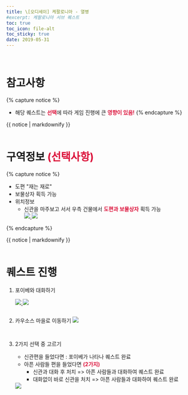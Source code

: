 ```yaml
---
title: \[오디세이] 케팔로니아 - 열병
#excerpt: 케팔로니아 서브 퀘스트
toc: true
toc_icon: file-alt
toc_sticky: true
date: 2019-05-31
---
```


<head>
    <style type="text/css">
        aside { font-size: 22px; }
        section { font-size: 16px; }
        .notice--primary > ul, .notice--warning > ul { font-size: 14px; }
        tbody, th { text-align: center; }
        b { color: crimson; }
    </style>
</head>
<br/>

# 참고사항
{% capture notice %}
* 해당 퀘스트는 <b>선택</b>에 따라 게임 진행에 큰 <b>영향이 있음!</b>
{% endcapture %}

<div class="notice--warning">{{ notice | markdownify }}</div>
<br/>



# 구역정보 <b>(선택사항)</b>
{% capture notice %}
* 도편 "재는 재로"
* 보물상자 획득 가능
* 위치정보
    - 신관을 마주보고 서서 우측 건물에서 <b>도편과 보물상자</b> 획득 가능
        <figure class="half" style="margin: 0px;">
            <a href="{{ site.baseurl }}/assets/images/aoc/kephallonia/07-Blood-Fever/3-1.png">
                <img src="{{ site.baseurl }}/assets/images/aoc/kephallonia/07-Blood-Fever/3-1.png">
            </a>
            <a href="{{ site.baseurl }}/assets/images/aoc/kephallonia/07-Blood-Fever/3-2.png">
                <img src="{{ site.baseurl }}/assets/images/aoc/kephallonia/07-Blood-Fever/3-2.png">
            </a>
        </figure>

{% endcapture %}

<div class="notice--primary">{{ notice | markdownify }}</div>
<br/>


# 퀘스트 진행

1. 포이베와 대화하기
    <figure class="half" style="margin: 0px;">
        <a href="{{ site.baseurl }}/assets/images/aoc/kephallonia/07-Blood-Fever/1-1.png">
            <img src="{{ site.baseurl }}/assets/images/aoc/kephallonia/07-Blood-Fever/1-1.png">
        </a>
        <a href="{{ site.baseurl }}/assets/images/aoc/kephallonia/07-Blood-Fever/1-2.png">
            <img src="{{ site.baseurl }}/assets/images/aoc/kephallonia/07-Blood-Fever/1-2.png">
        </a> 
    </figure>
    <pre></pre>

2. 카우소스 마을로 이동하기
    <a href="{{ site.baseurl }}/assets/images/aoc/kephallonia/07-Blood-Fever/2.png">
        <img src="{{ site.baseurl }}/assets/images/aoc/kephallonia/07-Blood-Fever/2.png">
    </a>
    
    <pre></pre>
    <pre></pre>
    

3. 2가지 선택 중 고르기
    - 신관편을 들었다면 : 포이베가 나타나 퀘스트 완료
    - 아픈 사람들 편을 들었다면 <b>(2가지)</b>
        - 신관과 대화 후 처치 => 아픈 사람들과 대화하여 퀘스트 완료
        - 대화없이 바로 신관을 처치 => 아픈 사람들과 대화하여 퀘스트 완료
    <a href="{{ site.baseurl }}/assets/images/aoc/kephallonia/07-Blood-Fever/4.png">
        <img src="{{ site.baseurl }}/assets/images/aoc/kephallonia/07-Blood-Fever/4.png">
    </a>
